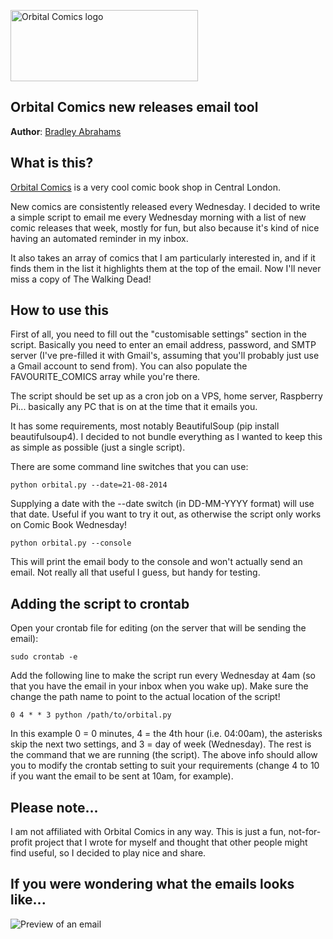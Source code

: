 <a href="http://www.orbitalcomics.com/"><img src="http://i.imgur.com/dPDgZqG.png" width="300" height="114" alt="Orbital Comics logo"></a>

## Orbital Comics new releases email tool

**Author**: [Bradley Abrahams](https://github.com/mrkipling)

## What is this?

[Orbital Comics](http://www.orbitalcomics.com/) is a very cool comic book shop in Central London.

New comics are consistently released every Wednesday. I decided to write a simple script to email me every Wednesday morning with a list of new comic releases that week, mostly for fun, but also because it's kind of nice having an automated reminder in my inbox.

It also takes an array of comics that I am particularly interested in, and if it finds them in the list it highlights them at the top of the email. Now I'll never miss a copy of The Walking Dead!

## How to use this

First of all, you need to fill out the "customisable settings" section in the script. Basically you need to enter an email address, password, and SMTP server (I've pre-filled it with Gmail's, assuming that you'll probably just use a Gmail account to send from). You can also populate the FAVOURITE_COMICS array while you're there.

The script should be set up as a cron job on a VPS, home server, Raspberry Pi... basically any PC that is on at the time that it emails you.

It has some requirements, most notably BeautifulSoup (pip install beautifulsoup4). I decided to not bundle everything as I wanted to keep this as simple as possible (just a single script).

There are some command line switches that you can use:

    python orbital.py --date=21-08-2014

Supplying a date with the --date switch (in DD-MM-YYYY format) will use that date. Useful if you want to try it out, as otherwise the script only works on Comic Book Wednesday!

    python orbital.py --console

This will print the email body to the console and won't actually send an email. Not really all that useful I guess, but handy for testing.

## Adding the script to crontab

Open your crontab file for editing (on the server that will be sending the email):

    sudo crontab -e

Add the following line to make the script run every Wednesday at 4am (so that you have the email in your inbox when you wake up). Make sure the change the path name to point to the actual location of the script!

    0 4 * * 3 python /path/to/orbital.py

In this example 0 = 0 minutes, 4 = the 4th hour (i.e. 04:00am), the asterisks skip the next two settings, and 3 = day of week (Wednesday). The rest is the command that we are running (the script). The above info should allow you to modify the crontab setting to suit your requirements (change 4 to 10 if you want the email to be sent at 10am, for example).

## Please note...

I am not affiliated with Orbital Comics in any way. This is just a fun, not-for-profit project that I wrote for myself and thought that other people might find useful, so I decided to play nice and share.

## If you were wondering what the emails looks like...

<img src="http://i.imgur.com/a1zWdp1.png" alt="Preview of an email">
